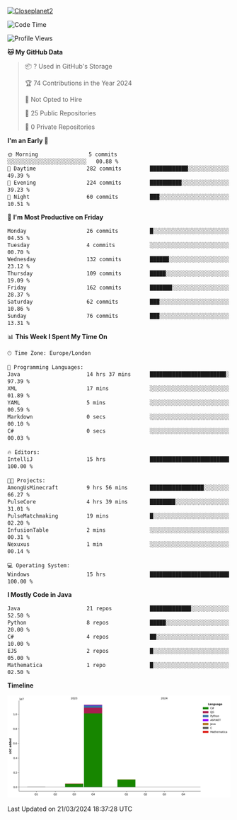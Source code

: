 [![Closeplanet2](https://github-readme-stats.vercel.app/api?username=Closeplanet2&show_icons=true&theme=tokyonight&count_private=true)]([https://github.com/Closeplanet2])

<!--START_SECTION:waka-->
![Code Time](http://img.shields.io/badge/Code%20Time-449%20hrs%2056%20mins-blue)

![Profile Views](http://img.shields.io/badge/Profile%20Views-0-blue)

**🐱 My GitHub Data** 

> 📦 ? Used in GitHub's Storage 
 > 
> 🏆 74 Contributions in the Year 2024
 > 
> 🚫 Not Opted to Hire
 > 
> 📜 25 Public Repositories 
 > 
> 🔑 0 Private Repositories 
 > 
**I'm an Early 🐤** 

```text
🌞 Morning                5 commits           ░░░░░░░░░░░░░░░░░░░░░░░░░   00.88 % 
🌆 Daytime                282 commits         ████████████░░░░░░░░░░░░░   49.39 % 
🌃 Evening                224 commits         ██████████░░░░░░░░░░░░░░░   39.23 % 
🌙 Night                  60 commits          ███░░░░░░░░░░░░░░░░░░░░░░   10.51 % 
```
📅 **I'm Most Productive on Friday** 

```text
Monday                   26 commits          █░░░░░░░░░░░░░░░░░░░░░░░░   04.55 % 
Tuesday                  4 commits           ░░░░░░░░░░░░░░░░░░░░░░░░░   00.70 % 
Wednesday                132 commits         ██████░░░░░░░░░░░░░░░░░░░   23.12 % 
Thursday                 109 commits         █████░░░░░░░░░░░░░░░░░░░░   19.09 % 
Friday                   162 commits         ███████░░░░░░░░░░░░░░░░░░   28.37 % 
Saturday                 62 commits          ███░░░░░░░░░░░░░░░░░░░░░░   10.86 % 
Sunday                   76 commits          ███░░░░░░░░░░░░░░░░░░░░░░   13.31 % 
```


📊 **This Week I Spent My Time On** 

```text
🕑︎ Time Zone: Europe/London

💬 Programming Languages: 
Java                     14 hrs 37 mins      ████████████████████████░   97.39 % 
XML                      17 mins             ░░░░░░░░░░░░░░░░░░░░░░░░░   01.89 % 
YAML                     5 mins              ░░░░░░░░░░░░░░░░░░░░░░░░░   00.59 % 
Markdown                 0 secs              ░░░░░░░░░░░░░░░░░░░░░░░░░   00.10 % 
C#                       0 secs              ░░░░░░░░░░░░░░░░░░░░░░░░░   00.03 % 

🔥 Editors: 
IntelliJ                 15 hrs              █████████████████████████   100.00 % 

🐱‍💻 Projects: 
AmongUsMinecraft         9 hrs 56 mins       █████████████████░░░░░░░░   66.27 % 
PulseCore                4 hrs 39 mins       ████████░░░░░░░░░░░░░░░░░   31.01 % 
PulseMatchmaking         19 mins             █░░░░░░░░░░░░░░░░░░░░░░░░   02.20 % 
InfusionTable            2 mins              ░░░░░░░░░░░░░░░░░░░░░░░░░   00.31 % 
Nexuxus                  1 min               ░░░░░░░░░░░░░░░░░░░░░░░░░   00.14 % 

💻 Operating System: 
Windows                  15 hrs              █████████████████████████   100.00 % 
```

**I Mostly Code in Java** 

```text
Java                     21 repos            █████████████░░░░░░░░░░░░   52.50 % 
Python                   8 repos             █████░░░░░░░░░░░░░░░░░░░░   20.00 % 
C#                       4 repos             ██░░░░░░░░░░░░░░░░░░░░░░░   10.00 % 
EJS                      2 repos             █░░░░░░░░░░░░░░░░░░░░░░░░   05.00 % 
Mathematica              1 repo              █░░░░░░░░░░░░░░░░░░░░░░░░   02.50 % 
```



**Timeline**

![Lines of Code chart](https://raw.githubusercontent.com/Closeplanet2/Closeplanet2/main/assets/bar_graph.png)


 Last Updated on 21/03/2024 18:37:28 UTC
<!--END_SECTION:waka-->
